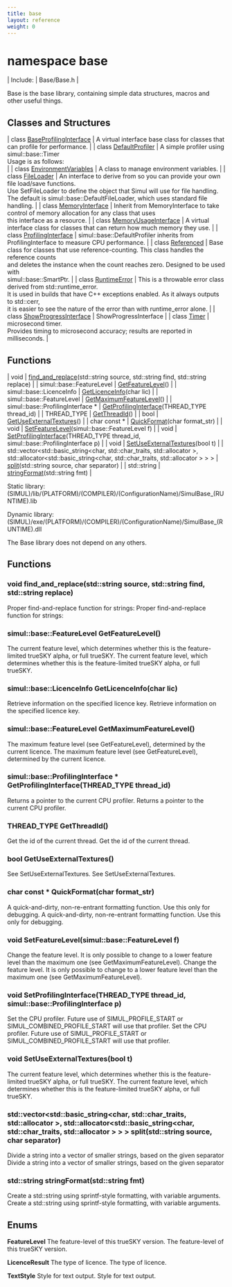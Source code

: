 ```yaml
---
title: base
layout: reference
weight: 0
---
```

namespace base
===

| Include: | Base/Base.h |

Base is the base library, containing simple data structures, macros and other useful things.



Classes and Structures
---

| class [BaseProfilingInterface](base/BaseProfilingInterface) | A virtual interface base class for classes that can profile for performance. |
| class [DefaultProfiler](base/DefaultProfiler) | A simple profiler using simul::base::Timer<br>Usage is as follows:<br> |
| class [EnvironmentVariables](base/EnvironmentVariables) | A class to manage environment variables. |
| class [FileLoader](base/FileLoader) | An interface to derive from so you can provide your own file load/save functions.<br>Use SetFileLoader to define the object that Simul will use for file handling.<br>The default is simul::base::DefaultFileLoader, which uses standard file handling. |
| class [MemoryInterface](base/MemoryInterface) | Inherit from MemoryInterface to take control of memory allocation for any class that uses<br>this interface as a resource. |
| class [MemoryUsageInterface](base/MemoryUsageInterface) | A virtual interface class for classes that can return how much memory they use. |
| class [ProfilingInterface](base/ProfilingInterface) | simul::base::DefaultProfiler inherits from ProfilingInterface to measure CPU performance. |
| class [Referenced](base/Referenced) | Base class for classes that use reference-counting. This class handles the reference counts<br>and deletes the instance when the count reaches zero. Designed to be used with<br>simul::base::SmartPtr. |
| class [RuntimeError](base/RuntimeError) | This is a throwable error class derived from std::runtime_error.<br>It is used in builds that have C++ exceptions enabled. As it always outputs to std::cerr,<br>it is easier to see the nature of the error than with runtime_error alone. |
| class [ShowProgressInterface](base/ShowProgressInterface) | ShowProgressInterface |
| class [Timer](base/Timer) |  microsecond timer.<br>Provides timing to microsecond accuracy; results are reported in milliseconds. |

Functions
---

| void | [find_and_replace](#find_and_replace)(std::string source, std::string find, std::string replace) |
| simul::base::FeatureLevel | [GetFeatureLevel](#GetFeatureLevel)() |
| simul::base::LicenceInfo | [GetLicenceInfo](#GetLicenceInfo)(char lic) |
| simul::base::FeatureLevel | [GetMaximumFeatureLevel](#GetMaximumFeatureLevel)() |
| simul::base::ProfilingInterface * | [GetProfilingInterface](#GetProfilingInterface)(THREAD_TYPE thread_id) |
| THREAD_TYPE | [GetThreadId](#GetThreadId)() |
| bool | [GetUseExternalTextures](#GetUseExternalTextures)() |
| char  const * | [QuickFormat](#QuickFormat)(char format_str) |
| void | [SetFeatureLevel](#SetFeatureLevel)(simul::base::FeatureLevel f) |
| void | [SetProfilingInterface](#SetProfilingInterface)(THREAD_TYPE thread_id, simul::base::ProfilingInterface p) |
| void | [SetUseExternalTextures](#SetUseExternalTextures)(bool t) |
| std::vector<std::basic_string<char, std::char_traits<char>, std::allocator<char> >, std::allocator<std::basic_string<char, std::char_traits<char>, std::allocator<char> > > > | [split](#split)(std::string source, char separator) |
| std::string | [stringFormat](#stringFormat)(std::string fmt) |

Static library: (SIMUL)/lib/(PLATFORM)/(COMPILER)/(ConfigurationName)/SimulBase_(RUNTIME).lib

Dynamic library: (SIMUL)/exe/(PLATFORM)/(COMPILER)/(ConfigurationName)/SimulBase_(RUNTIME).dll

The Base library does not depend on any others.
  


Functions
---

### <a name="find_and_replace"/>void find_and_replace(std::string source, std::string find, std::string replace)
Proper find-and-replace function for strings:
Proper find-and-replace function for strings:

### <a name="GetFeatureLevel"/>simul::base::FeatureLevel GetFeatureLevel()
The current feature level, which determines whether this is the feature-limited trueSKY alpha, or full trueSKY.
The current feature level, which determines whether this is the feature-limited trueSKY alpha, or full trueSKY.

### <a name="GetLicenceInfo"/>simul::base::LicenceInfo GetLicenceInfo(char lic)
Retrieve information on the specified licence key.
Retrieve information on the specified licence key.

### <a name="GetMaximumFeatureLevel"/>simul::base::FeatureLevel GetMaximumFeatureLevel()
The maximum feature level (see GetFeatureLevel), determined by the current licence.
The maximum feature level (see GetFeatureLevel), determined by the current licence.

### <a name="GetProfilingInterface"/>simul::base::ProfilingInterface * GetProfilingInterface(THREAD_TYPE thread_id)
Returns a pointer to the current CPU profiler.
Returns a pointer to the current CPU profiler.

### <a name="GetThreadId"/>THREAD_TYPE GetThreadId()
Get the id of the current thread.
Get the id of the current thread.

### <a name="GetUseExternalTextures"/>bool GetUseExternalTextures()
See SetUseExternalTextures.
See SetUseExternalTextures.

### <a name="QuickFormat"/>char  const * QuickFormat(char format_str)
A quick-and-dirty, non-re-entrant formatting function. Use this only for debugging.
A quick-and-dirty, non-re-entrant formatting function. Use this only for debugging.

### <a name="SetFeatureLevel"/>void SetFeatureLevel(simul::base::FeatureLevel f)
Change the feature level. It is only possible to change to a lower feature level than the maximum one (see GetMaximumFeatureLevel).
Change the feature level. It is only possible to change to a lower feature level than the maximum one (see GetMaximumFeatureLevel).

### <a name="SetProfilingInterface"/>void SetProfilingInterface(THREAD_TYPE thread_id, simul::base::ProfilingInterface p)
Set the CPU profiler. Future use of SIMUL_PROFILE_START or SIMUL_COMBINED_PROFILE_START will use that profiler.
Set the CPU profiler. Future use of SIMUL_PROFILE_START or SIMUL_COMBINED_PROFILE_START will use that profiler.

### <a name="SetUseExternalTextures"/>void SetUseExternalTextures(bool t)
The current feature level, which determines whether this is the feature-limited trueSKY alpha, or full trueSKY.
The current feature level, which determines whether this is the feature-limited trueSKY alpha, or full trueSKY.

### <a name="split"/>std::vector<std::basic_string<char, std::char_traits<char>, std::allocator<char> >, std::allocator<std::basic_string<char, std::char_traits<char>, std::allocator<char> > > > split(std::string source, char separator)
Divide a string into a vector of smaller strings, based on the given separator
Divide a string into a vector of smaller strings, based on the given separator

### <a name="stringFormat"/>std::string stringFormat(std::string fmt)
Create a std::string using sprintf-style formatting, with variable arguments.
Create a std::string using sprintf-style formatting, with variable arguments.

Enums
---

**FeatureLevel** The feature-level of this trueSKY version. The feature-level of this trueSKY version.

**LicenceResult** The type of licence. The type of licence.

**TextStyle** Style for text output. Style for text output.
